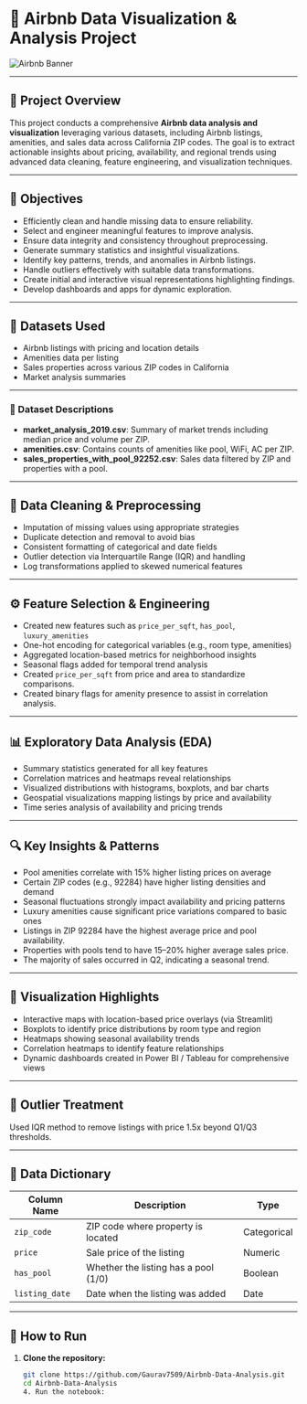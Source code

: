 # 🏡 Airbnb Data Visualization & Analysis Project

![Airbnb Banner](https://github.com/iambitttu/Airbnb-Analysis/assets/117813323/07fcc385-d461-46ce-b938-ca8251b02641)

---

## 📖 Project Overview

This project conducts a comprehensive **Airbnb data analysis and visualization** leveraging various datasets, including Airbnb listings, amenities, and sales data across California ZIP codes. The goal is to extract actionable insights about pricing, availability, and regional trends using advanced data cleaning, feature engineering, and visualization techniques.

---

## 🎯 Objectives

- Efficiently clean and handle missing data to ensure reliability.
- Select and engineer meaningful features to improve analysis.
- Ensure data integrity and consistency throughout preprocessing.
- Generate summary statistics and insightful visualizations.
- Identify key patterns, trends, and anomalies in Airbnb listings.
- Handle outliers effectively with suitable data transformations.
- Create initial and interactive visual representations highlighting findings.
- Develop dashboards and apps for dynamic exploration.

---



## 🧪 Datasets Used

- Airbnb listings with pricing and location details
- Amenities data per listing
- Sales properties across various ZIP codes in California
- Market analysis summaries

---
### 📁 Dataset Descriptions

- **market_analysis_2019.csv**: Summary of market trends including median price and volume per ZIP.
- **amenities.csv**: Contains counts of amenities like pool, WiFi, AC per ZIP.
- **sales_properties_with_pool_92252.csv**: Sales data filtered by ZIP and properties with a pool.

---

## 🔧 Data Cleaning & Preprocessing

- Imputation of missing values using appropriate strategies
- Duplicate detection and removal to avoid bias
- Consistent formatting of categorical and date fields
- Outlier detection via Interquartile Range (IQR) and handling
- Log transformations applied to skewed numerical features

---

## ⚙️ Feature Selection & Engineering

- Created new features such as `price_per_sqft`, `has_pool`, `luxury_amenities`
- One-hot encoding for categorical variables (e.g., room type, amenities)
- Aggregated location-based metrics for neighborhood insights
- Seasonal flags added for temporal trend analysis
- Created `price_per_sqft` from price and area to standardize comparisons.
- Created binary flags for amenity presence to assist in correlation analysis.

---

## 📊 Exploratory Data Analysis (EDA)

- Summary statistics generated for all key features
- Correlation matrices and heatmaps reveal relationships
- Visualized distributions with histograms, boxplots, and bar charts
- Geospatial visualizations mapping listings by price and availability
- Time series analysis of availability and pricing trends

---

## 🔍 Key Insights & Patterns

- Pool amenities correlate with 15% higher listing prices on average
- Certain ZIP codes (e.g., 92284) have higher listing densities and demand
- Seasonal fluctuations strongly impact availability and pricing patterns
- Luxury amenities cause significant price variations compared to basic ones
- Listings in ZIP 92284 have the highest average price and pool availability.
- Properties with pools tend to have 15–20% higher average sales price.
- The majority of sales occurred in Q2, indicating a seasonal trend.

---

## 🎨 Visualization Highlights

- Interactive maps with location-based price overlays (via Streamlit)
- Boxplots to identify price distributions by room type and region
- Heatmaps showing seasonal availability trends
- Correlation heatmaps to identify feature relationships
- Dynamic dashboards created in Power BI / Tableau for comprehensive views

---
## 🧼 Outlier Treatment
Used IQR method to remove listings with price 1.5x beyond Q1/Q3 thresholds.

---
## 🧾 Data Dictionary

| Column Name         | Description                                | Type       |
|---------------------|---------------------------------------------|------------|
| `zip_code`          | ZIP code where property is located          | Categorical|
| `price`             | Sale price of the listing                   | Numeric    |
| `has_pool`          | Whether the listing has a pool (1/0)        | Boolean    |
| `listing_date`      | Date when the listing was added             | Date       |

---

## 🚀 How to Run

1. **Clone the repository:**

   ```bash
   git clone https://github.com/Gaurav7509/Airbnb-Data-Analysis.git
   cd Airbnb-Data-Analysis
   4. Run the notebook: 
